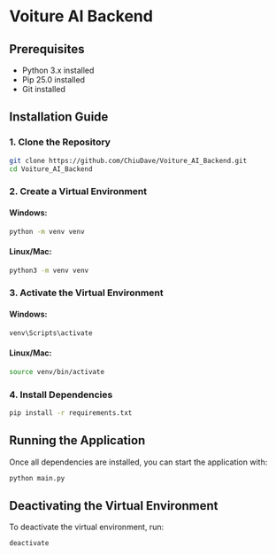 # Voiture AI Backend

## Prerequisites

- Python 3.x installed
- Pip 25.0 installed
- Git installed

## Installation Guide

### 1. Clone the Repository

```sh
git clone https://github.com/ChiuDave/Voiture_AI_Backend.git
cd Voiture_AI_Backend
```

### 2. Create a Virtual Environment

#### Windows:

```sh
python -m venv venv
```

#### Linux/Mac:

```sh
python3 -m venv venv
```

### 3. Activate the Virtual Environment

#### Windows:

```sh
venv\Scripts\activate
```

#### Linux/Mac:

```sh
source venv/bin/activate
```

### 4. Install Dependencies

```sh
pip install -r requirements.txt
```

## Running the Application

Once all dependencies are installed, you can start the application with:

```sh
python main.py
```

## Deactivating the Virtual Environment

To deactivate the virtual environment, run:

```sh
deactivate
```
